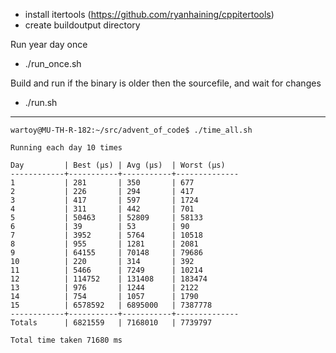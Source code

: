 - install itertools (https://github.com/ryanhaining/cppitertools)
- create buildoutput directory

Run year day once
- ./run_once.sh <year> <day>

Build and run <year> <day> if the binary is older then the sourcefile, and wait for changes
- ./run.sh <year> <day>


---
```
wartoy@MU-TH-R-182:~/src/advent_of_code$ ./time_all.sh 

Running each day 10 times

Day         | Best (µs) | Avg (µs)  | Worst (µs)
------------+-----------+-----------+--------------
1           | 281       | 350       | 677
2           | 226       | 294       | 417
3           | 417       | 597       | 1724
4           | 311       | 442       | 701
5           | 50463     | 52809     | 58133
6           | 39        | 53        | 90
7           | 3952      | 5764      | 10518
8           | 955       | 1281      | 2081
9           | 64155     | 70148     | 79686
10          | 220       | 314       | 392
11          | 5466      | 7249      | 10214
12          | 114752    | 131408    | 183474
13          | 976       | 1244      | 2122
14          | 754       | 1057      | 1790
15          | 6578592   | 6895000   | 7387778
------------+-----------+-----------+--------------
Totals      | 6821559   | 7168010   | 7739797

Total time taken 71680 ms
```

